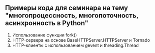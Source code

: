 Примеры кода для семинара на тему "многопроцессность, многопоточность, асинхронность в Python"
-------------------------------------------------------------

1. Использование функции fork()
2. HTTP-сервера на основе BaseHTTPServer.HTTPServer и Tornado
3. HTTP-клиенты с использованием gevent и threading.Thread


